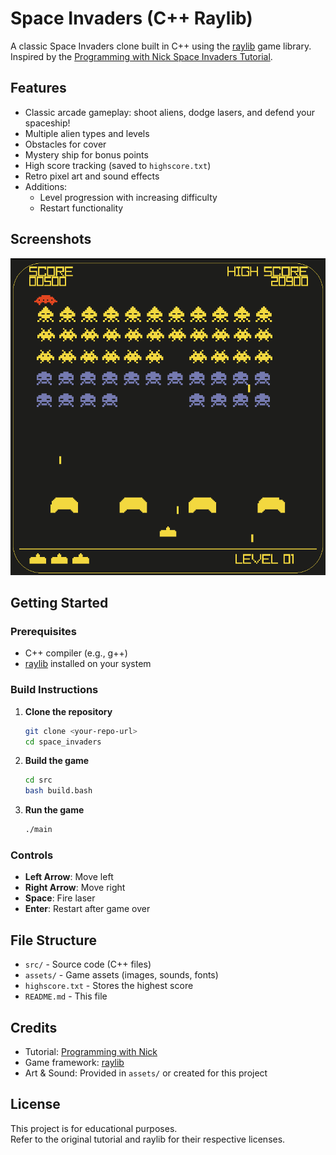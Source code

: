 # Space Invaders (C++ Raylib)

A classic Space Invaders clone built in C++ using the [raylib](https://www.raylib.com/) game library.  
Inspired by the [Programming with Nick Space Invaders Tutorial](https://www.youtube.com/watch?v=TGo3Oxdpr5o).

## Features

- Classic arcade gameplay: shoot aliens, dodge lasers, and defend your spaceship!
- Multiple alien types and levels
- Obstacles for cover
- Mystery ship for bonus points
- High score tracking (saved to `highscore.txt`)
- Retro pixel art and sound effects
- Additions:
    - Level progression with increasing difficulty
    - Restart functionality

## Screenshots

![Gameplay Screenshot](assets/images/gameplay.png)  

## Getting Started

### Prerequisites

- C++ compiler (e.g., g++)
- [raylib](https://www.raylib.com/) installed on your system

### Build Instructions

1. **Clone the repository**
    ```sh
    git clone <your-repo-url>
    cd space_invaders
    ```

2. **Build the game**
    ```sh
    cd src
    bash build.bash
    ```

3. **Run the game**
    ```sh
    ./main
    ```

### Controls

- **Left Arrow**: Move left
- **Right Arrow**: Move right
- **Space**: Fire laser
- **Enter**: Restart after game over

## File Structure

- `src/` - Source code (C++ files)
- `assets/` - Game assets (images, sounds, fonts)
- `highscore.txt` - Stores the highest score
- `README.md` - This file

## Credits

- Tutorial: [Programming with Nick](https://www.youtube.com/@ProgrammingWithNick)
- Game framework: [raylib](https://www.raylib.com/)
- Art & Sound: Provided in `assets/` or created for this project

## License

This project is for educational purposes.  
Refer to the original tutorial and raylib for their respective licenses.